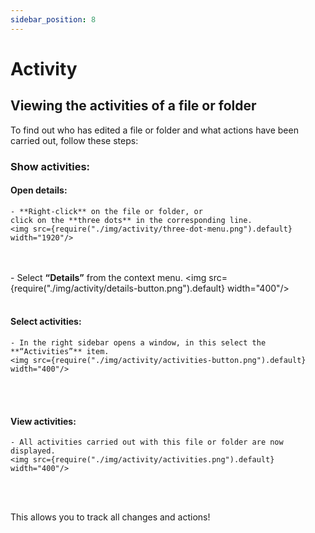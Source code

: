 ```yaml
---
sidebar_position: 8
---
```


# Activity

## Viewing the activities of a file or folder
To find out who has edited a file or folder and what actions have been carried out, follow these steps:


### Show activities:


#### Open details:
    - **Right-click** on the file or folder, or
    click on the **three dots** in the corresponding line.
    <img src={require("./img/activity/three-dot-menu.png").default} width="1920"/>
<br/><br/>
    - Select **“Details”** from the context menu.
    <img src={require("./img/activity/details-button.png").default} width="400"/>
<br/><br/>

#### Select activities:
    - In the right sidebar opens a window, in this select the **“Activities”** item.
    <img src={require("./img/activity/activities-button.png").default} width="400"/>
<br/><br/>

#### View activities:

    - All activities carried out with this file or folder are now displayed.
    <img src={require("./img/activity/activities.png").default} width="400"/>
<br/><br/>

This allows you to track all changes and actions!